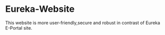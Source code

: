 # Eureka-Website
This website is more user-friendly,secure and robust in contrast of Eureka E-Portal site.
